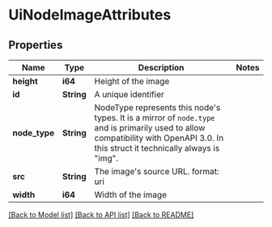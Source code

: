 # UiNodeImageAttributes

## Properties

Name | Type | Description | Notes
------------ | ------------- | ------------- | -------------
**height** | **i64** | Height of the image | 
**id** | **String** | A unique identifier | 
**node_type** | **String** | NodeType represents this node's types. It is a mirror of `node.type` and is primarily used to allow compatibility with OpenAPI 3.0.  In this struct it technically always is \"img\". | 
**src** | **String** | The image's source URL.  format: uri | 
**width** | **i64** | Width of the image | 

[[Back to Model list]](../README.md#documentation-for-models) [[Back to API list]](../README.md#documentation-for-api-endpoints) [[Back to README]](../README.md)


